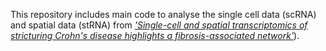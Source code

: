 This repository includes main code to analyse the single cell data (scRNA) and spatial data (stRNA) from [*'Single-cell and spatial transcriptomics of stricturing Crohn's disease highlights a fibrosis-associated network'*](https://doi.org/10.1038/s41588-025-02225-y)).
